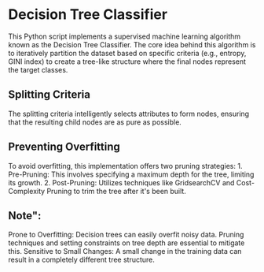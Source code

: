 # Decision Tree Classifier
This Python script implements a supervised machine learning algorithm known as the Decision Tree Classifier. The core idea behind this algorithm is to iteratively partition the dataset based on specific criteria (e.g., entropy, 
GINI index) to create a tree-like structure where the final nodes represent the target classes.

## Splitting Criteria
The splitting criteria intelligently selects attributes to form nodes, ensuring that the resulting child nodes are as pure as possible.

## Preventing Overfitting
To avoid overfitting, this implementation offers two pruning strategies:
    1. Pre-Pruning: This involves specifying a maximum depth for the tree, limiting its growth.
    2. Post-Pruning: Utilizes techniques like GridsearchCV and Cost-Complexity Pruning to trim the tree after it's been built.

## Note":
Prone to Overfitting: Decision trees can easily overfit noisy data. Pruning techniques and setting constraints on tree depth are essential to mitigate this.
Sensitive to Small Changes: A small change in the training data can result in a completely different tree structure.
